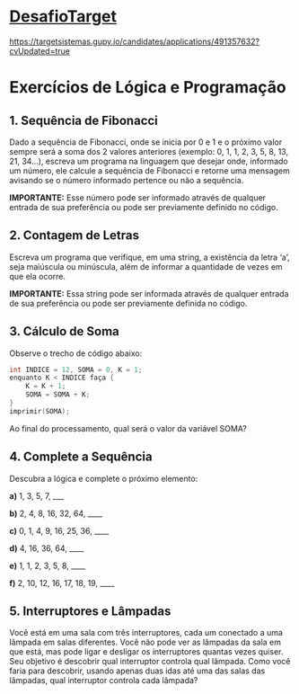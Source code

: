 
# [DesafioTarget]([https://targetsistemas.gupy.io/candidates/applications/491357632?cvUpdated=true]())
https://targetsistemas.gupy.io/candidates/applications/491357632?cvUpdated=true





# Exercícios de Lógica e Programação

## 1. Sequência de Fibonacci

Dado a sequência de Fibonacci, onde se inicia por 0 e 1 e o próximo valor sempre será a soma dos 2 valores anteriores (exemplo: 0, 1, 1, 2, 3, 5, 8, 13, 21, 34...), escreva um programa na linguagem que desejar onde, informado um número, ele calcule a sequência de Fibonacci e retorne uma mensagem avisando se o número informado pertence ou não a sequência.

**IMPORTANTE:** Esse número pode ser informado através de qualquer entrada de sua preferência ou pode ser previamente definido no código.

## 2. Contagem de Letras

Escreva um programa que verifique, em uma string, a existência da letra ‘a’, seja maiúscula ou minúscula, além de informar a quantidade de vezes em que ela ocorre.

**IMPORTANTE:** Essa string pode ser informada através de qualquer entrada de sua preferência ou pode ser previamente definida no código.

## 3. Cálculo de Soma

Observe o trecho de código abaixo:

```c
int INDICE = 12, SOMA = 0, K = 1; 
enquanto K < INDICE faça { 
    K = K + 1; 
    SOMA = SOMA + K; 
} 
imprimir(SOMA);

```

Ao final do processamento, qual será o valor da variável SOMA?

## 4. Complete a Sequência
Descubra a lógica e complete o próximo elemento:

**a)** 1, 3, 5, 7, ___

**b)** 2, 4, 8, 16, 32, 64, ____

**c)** 0, 1, 4, 9, 16, 25, 36, ____

**d)** 4, 16, 36, 64, ____

**e)** 1, 1, 2, 3, 5, 8, ____

**f)** 2, 10, 12, 16, 17, 18, 19, ____

## 5. Interruptores e Lâmpadas
Você está em uma sala com três interruptores, cada um conectado a uma lâmpada em salas diferentes. Você não pode ver as lâmpadas da sala em que está, mas pode ligar e desligar os interruptores quantas vezes quiser. Seu objetivo é descobrir qual interruptor controla qual lâmpada. Como você faria para descobrir, usando apenas duas idas até uma das salas das lâmpadas, qual interruptor controla cada lâmpada?
